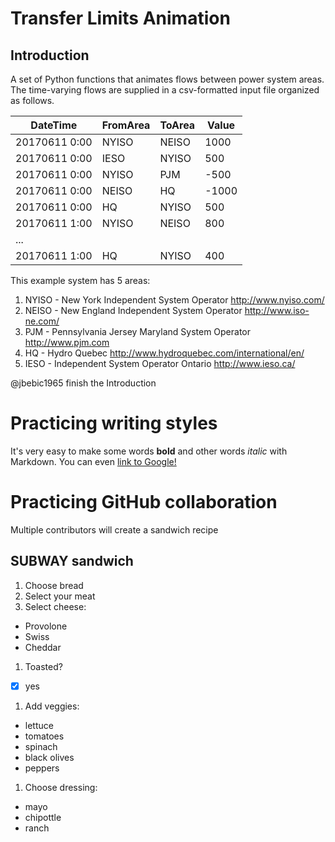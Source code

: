# Transfer Limits Animation
## Introduction
A set of Python functions that animates flows between power system areas. The time-varying flows are supplied in a csv-formatted input file organized as follows.

DateTime | FromArea | ToArea | Value
---------|----------|--------|-------
20170611 0:00 | NYISO | NEISO | 1000
20170611 0:00 | IESO | NYISO | 500
20170611 0:00 | NYISO | PJM | -500
20170611 0:00 | NEISO | HQ | -1000
20170611 0:00 | HQ | NYISO | 500
20170611 1:00 | NYISO | NEISO | 800
... |
20170611 1:00 | HQ | NYISO | 400

This example system has 5 areas:
1. NYISO - New York Independent System Operator http://www.nyiso.com/
1. NEISO - New England Independent System Operator http://www.iso-ne.com/
1. PJM - Pennsylvania Jersey Maryland System Operator
http://www.pjm.com
1. HQ - Hydro Quebec http://www.hydroquebec.com/international/en/
1. IESO - Independent System Operator Ontario http://www.ieso.ca/

@jbebic1965 finish the Introduction    


# Practicing writing styles
It's very easy to make some words **bold** and other words *italic* with Markdown. You can even [link to Google!](http://google.com)

# Practicing GitHub collaboration
Multiple contributors will create a sandwich recipe  
## SUBWAY sandwich
1. Choose bread
1. Select your meat
1. Select cheese:
  * Provolone
  * Swiss
  * Cheddar
1. Toasted?
  - [x] yes
1. Add veggies:
  * lettuce
  * tomatoes
  * spinach
  * black olives
  * peppers
1. Choose dressing:
  * mayo
  * chipottle
  * ranch
